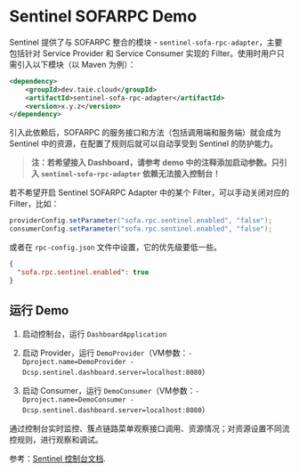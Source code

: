 # Sentinel SOFARPC Demo

Sentinel 提供了与 SOFARPC 整合的模块 - `sentinel-sofa-rpc-adapter`，主要包括针对 Service Provider 和 Service Consumer 实现的 Filter。使用时用户只需引入以下模块（以 Maven 为例）：

```xml
<dependency>
    <groupId>dev.taie.cloud</groupId>
    <artifactId>sentinel-sofa-rpc-adapter</artifactId>
    <version>x.y.z</version>
</dependency>
```

引入此依赖后，SOFARPC 的服务接口和方法（包括调用端和服务端）就会成为 Sentinel 中的资源，在配置了规则后就可以自动享受到 Sentinel 的防护能力。

> **注：若希望接入 Dashboard，请参考 demo 中的注释添加启动参数。只引入 `sentinel-sofa-rpc-adapter` 依赖无法接入控制台！**

若不希望开启 Sentinel SOFARPC Adapter 中的某个 Filter，可以手动关闭对应的 Filter，比如：

```java
providerConfig.setParameter("sofa.rpc.sentinel.enabled", "false");
consumerConfig.setParameter("sofa.rpc.sentinel.enabled", "false");
```

或者在 `rpc-config.json` 文件中设置，它的优先级要低一些。

```json
{
  "sofa.rpc.sentinel.enabled": true
}
```

## 运行 Demo

1. 启动控制台，运行 `DashboardApplication`

2. 启动 Provider，运行 `DemoProvider`（VM参数：`-Dproject.name=DemoProvider -Dcsp.sentinel.dashboard.server=localhost:8080`）

3. 启动 Consumer，运行 `DemoConsumer`（VM参数：`-Dproject.name=DemoConsumer -Dcsp.sentinel.dashboard.server=localhost:8080`）

通过控制台实时监控、簇点链路菜单观察接口调用、资源情况；对资源设置不同流控规则，进行观察和调试。

参考：[Sentinel 控制台文档](https://github.com/alibaba/Sentinel/wiki/控制台).
